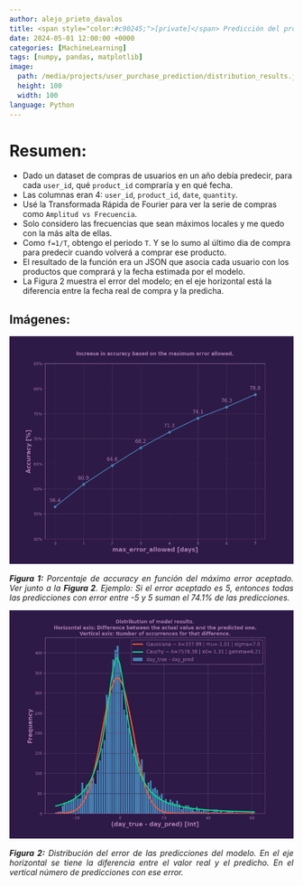 ```yaml
---
author: alejo_prieto_davalos
title: <span style="color:#c90245;">[private]</span> Predicción del próximo día de compra de usuarios
date: 2024-05-01 12:00:00 +0000
categories: [MachineLearning]
tags: [numpy, pandas, matplotlib]
image:
  path: /media/projects/user_purchase_prediction/distribution_results.jpeg
  height: 100
  width: 100
language: Python
---
```


# Resumen:
- Dado un dataset de compras de usuarios en un año debía predecir, para cada `user_id`, qué `product_id` compraría y en qué fecha.
- Las columnas eran 4: `user_id`, `product_id`, `date`, `quantity`.
- Usé la Transformada Rápida de Fourier para ver la serie de compras como `Amplitud vs Frecuencia`.
- Solo considero las frecuencias que sean máximos locales y me quedo con la más alta de ellas.
- Como `f=1/T`, obtengo el periodo `T`. Y se lo sumo al último dia de compra para predecir cuando volverá a comprar ese producto.
- El resultado de la función era un JSON que asocia cada usuario con los productos que comprará y la fecha estimada por el modelo.
- La Figura 2 muestra el error del modelo; en el eje horizontal está la diferencia entre la fecha real de compra y la predicha.


## Imágenes:
<div style="text-align: justify;">
  <img src="/media/projects/user_purchase_prediction/accuracy_vs_max_error.jpeg" alt="Error máximo permitido.">
  <p style="width: 100%"><em><b>Figura 1:</b> Porcentaje de accuracy en función del máximo error aceptado. Ver junto a la <b>Figura 2</b>. Ejemplo: Si el error aceptado es 5, entonces todas las predicciones con error entre -5 y 5 suman el 74.1% de las predicciones.</em></p>
</div>

<div style="text-align: justify;">
  <img src="/media/projects/user_purchase_prediction/distribution_results.jpeg" alt="Puntos de dato recolectados.">
  <p style="width: 100%"><em><b>Figura 2:</b> Distribución del error de las predicciones del modelo. En el eje horizontal se tiene la diferencia entre el valor real y el predicho. En el vertical número de predicciones con ese error.</em></p>
</div>
